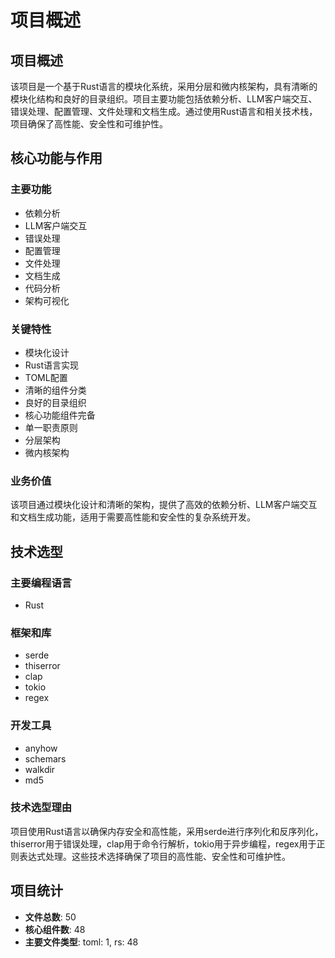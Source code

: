 # 项目概述

## 项目概述
该项目是一个基于Rust语言的模块化系统，采用分层和微内核架构，具有清晰的模块化结构和良好的目录组织。项目主要功能包括依赖分析、LLM客户端交互、错误处理、配置管理、文件处理和文档生成。通过使用Rust语言和相关技术栈，项目确保了高性能、安全性和可维护性。

## 核心功能与作用
### 主要功能
- 依赖分析
- LLM客户端交互
- 错误处理
- 配置管理
- 文件处理
- 文档生成
- 代码分析
- 架构可视化

### 关键特性
- 模块化设计
- Rust语言实现
- TOML配置
- 清晰的组件分类
- 良好的目录组织
- 核心功能组件完备
- 单一职责原则
- 分层架构
- 微内核架构

### 业务价值
该项目通过模块化设计和清晰的架构，提供了高效的依赖分析、LLM客户端交互和文档生成功能，适用于需要高性能和安全性的复杂系统开发。

## 技术选型
### 主要编程语言
- Rust

### 框架和库
- serde
- thiserror
- clap
- tokio
- regex

### 开发工具
- anyhow
- schemars
- walkdir
- md5

### 技术选型理由
项目使用Rust语言以确保内存安全和高性能，采用serde进行序列化和反序列化，thiserror用于错误处理，clap用于命令行解析，tokio用于异步编程，regex用于正则表达式处理。这些技术选择确保了项目的高性能、安全性和可维护性。

## 项目统计
- **文件总数**: 50
- **核心组件数**: 48
- **主要文件类型**: toml: 1, rs: 48

